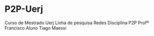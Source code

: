 # P2P-Uerj
Curso de Mestrado Uerj
Linha de pesquisa Redes
Disciplina P2P
Profº Francisco
Aluno Tiago Maessi
